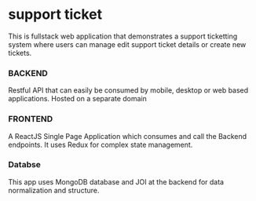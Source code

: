 # support ticket

This is fullstack web application that demonstrates a support ticketting system where users can manage edit support ticket details or create new tickets. 

### BACKEND
Restful API that can easily be consumed by mobile, desktop or web based applications. Hosted on a separate domain

### FRONTEND
A ReactJS Single Page Application which consumes and call the Backend endpoints. It uses Redux for complex state management. 

### Databse
This app uses MongoDB database and JOI at the backend for data normalization and structure.